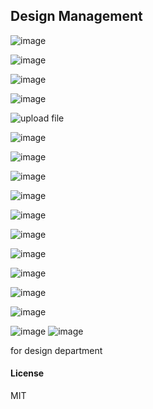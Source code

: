 ## Design Management
![image](https://github.com/precihole/design/assets/110723484/d9ae0762-c1b4-4af4-879e-b8f5146754e9)


![image](https://github.com/precihole/design/assets/110723484/79b68fc1-3fe0-4784-a378-8e602100e848)

![image](https://github.com/precihole/design/assets/110723484/d794c518-3c7b-41f3-9678-6ae0ea9cce67)

![image](https://github.com/precihole/design/assets/110723484/539500d8-1be2-4bfb-b9a3-f0f87928128b)

![upload file](https://github.com/precihole/design/assets/110723484/bd2eb372-e44d-4ce0-9c5b-7e24f15ad3d7)

![image](https://github.com/precihole/design/assets/110723484/866aff15-6348-4b68-80c0-54a543c5b10b)

![image](https://github.com/precihole/design/assets/110723484/cfac4a8e-a4cc-42d2-8d20-56d359cd392b)

![image](https://github.com/precihole/design/assets/110723484/87642ecb-113f-4ebe-93a7-87d94f93338f)

![image](https://github.com/precihole/design/assets/110723484/d12bce61-76e9-405b-bd1f-5d0158863fe4)

![image](https://github.com/precihole/design/assets/110723484/da8a78b3-c770-4dc1-aeb8-54d22d82603c)


![image](https://github.com/precihole/design/assets/110723484/9ebc4c55-e318-4538-9a0f-7b1f843c5094)


![image](https://github.com/precihole/design/assets/110723484/657879f6-4c54-4069-980e-dd3dd5aef8ff)

![image](https://github.com/precihole/design/assets/110723484/cb377193-e831-40e2-98bb-2038702829bf)



![image](https://github.com/precihole/design/assets/110723484/85a6c944-31e8-499e-b82f-297680a72d9e)

![image](https://github.com/precihole/design/assets/110723484/230f8ce3-ec4e-47a0-92f0-f888843e23a4)


![image](https://github.com/precihole/design/assets/110723484/c9dbc415-9913-4754-8def-dbcfec94db27)
![image](https://github.com/precihole/design/assets/110723484/a5af8532-6c98-4cdc-a527-ac05eaa09056)



for design department

#### License

MIT
